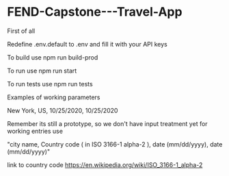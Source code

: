 # FEND-Capstone---Travel-App

First of all

Redefine .env.default to .env and fill it with your API keys

To build use npm run build-prod

To run use npm run start

To run tests use npm run tests

Examples of working parameters

New York, US, 10/25/2020, 10/25/2020

Remember its still a prototype, so we don't have input treatment yet
for working entries use

"city name, Country code ( in ISO 3166-1 alpha-2 ), date (mm/dd/yyyy), date (mm/dd/yyyy)"


link to country code https://en.wikipedia.org/wiki/ISO_3166-1_alpha-2

